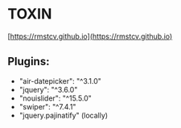 # TOXIN
[https://rmstcv.github.io](https://rmstcv.github.io)

## Plugins: 

+ "air-datepicker": "^3.1.0"
+ "jquery": "^3.6.0"
+ "nouislider": "^15.5.0"
+ "swiper": "^7.4.1"
+ "jquery.pajinatify" (locally)
